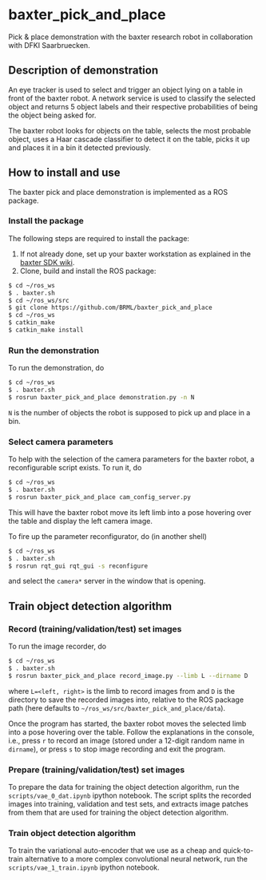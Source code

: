 # baxter_pick_and_place
Pick &amp; place demonstration with the baxter research robot in collaboration 
with DFKI Saarbruecken.

## Description of demonstration
An eye tracker is used to select and trigger an object lying on a table in 
front of the baxter robot. A network service is used to classify the selected 
object and returns 5 object labels and their respective probabilities of being 
the object being asked for. 

The baxter robot looks for objects on the table, selects the most probable 
object, uses a Haar cascade classifier to detect it on the table, picks it up 
and places it in a bin it detected previously.

## How to install and use
The baxter pick and place demonstration is implemented as a ROS package.

### Install the package
The following steps are required to install the package:

1. If not already done, set up your baxter workstation as explained in the 
[baxter SDK wiki](http://sdk.rethinkrobotics.com/wiki/Workstation_Setup).
1. Clone, build and install the ROS package:
```bash
$ cd ~/ros_ws
$ . baxter.sh
$ cd ~/ros_ws/src
$ git clone https://github.com/BRML/baxter_pick_and_place
$ cd ~/ros_ws
$ catkin_make
$ catkin_make install
```

### Run the demonstration
To run the demonstration, do
```bash
$ cd ~/ros_ws
$ . baxter.sh
$ rosrun baxter_pick_and_place demonstration.py -n N
```
`N` is the number of objects the robot is supposed to pick up and place in a 
bin.

### Select camera parameters
To help with the selection of the camera parameters for the baxter robot, a
reconfigurable script exists. To run it, do
```bash
$ cd ~/ros_ws
$ . baxter.sh
$ rosrun baxter_pick_and_place cam_config_server.py
```
This will have the baxter robot move its left limb into a pose hovering over
the table and display the left camera image.

To fire up the parameter reconfigurator, do (in another shell)
```bash
$ cd ~/ros_ws
$ . baxter.sh
$ rosrun rqt_gui rqt_gui -s reconfigure
```
and select the `camera*` server in the window that is opening.

## Train object detection algorithm

### Record (training/validation/test) set images
To run the image recorder, do
```bash
$ cd ~/ros_ws
$ . baxter.sh
$ rosrun baxter_pick_and_place record_image.py --limb L --dirname D
```
where `L=<left, right>` is the limb to record images from and `D` is the
directory to save the recorded images into, relative to the ROS package path
(here defaults to `~/ros_ws/src/baxter_pick_and_place/data`).

Once the program has started, the baxter robot moves the selected limb into a
pose hovering over the table. Follow the explanations in the console, i.e.,
press `r` to record an image (stored under a 12-digit random name in
`dirname`), or press `s` to stop image recording and exit the program.

### Prepare (training/validation/test) set images
To prepare the data for training the object detection algorithm, run the
`scripts/vae_0_dat.ipynb` ipython notebook.
The script splits the recorded images into training, validation and test sets,
and extracts image patches from them that are used for training the object
detection algorithm.

### Train object detection algorithm
To train the variational auto-encoder that we use as a cheap and quick-to-
train alternative to a more complex convolutional neural network, run the
`scripts/vae_1_train.ipynb` ipython notebook.

